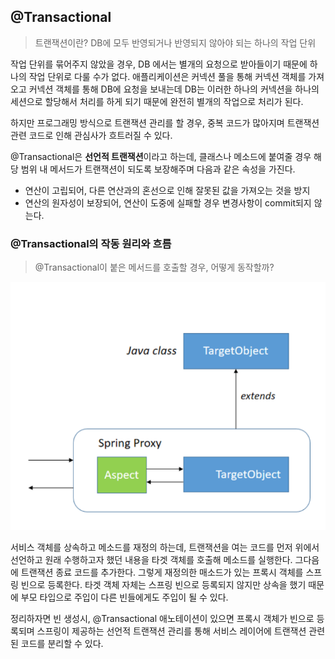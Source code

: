 ## @Transactional

> 트랜잭션이란? DB에 모두 반영되거나 반영되지 않아야 되는 하나의 작업 단위

작업 단위를 묶어주지 않았을 경우, DB 에서는 별개의 요청으로 받아들이기 때문에 하나의 작업 단위로 다룰 수가 없다. 애플리케이션은 커넥션 풀을 통해 커넥션 객체를 가져오고 커넥션 객체를 통해 DB에 요청을 보내는데 DB는 이러한 하나의 커넥션을 하나의 세션으로 할당해서 처리를 하게 되기 때문에 완전히 별개의 작업으로 처리가 된다.

하지만 프로그래밍 방식으로 트랜잭션 관리를 할 경우, 중복 코드가 많아지며 트랜잭션 관련 코드로 인해 관심사가 흐트러질 수 있다.

@Transactional은 **선언적 트랜잭션**이라고 하는데, 클래스나 메소드에 붙여줄 경우 해당 범위 내 메서드가 트랜잭션이 되도록 보장해주며 다음과 같은 속성을 가진다.

- 연산이 고립되어, 다른 연산과의 혼선으로 인해 잘못된 값을 가져오는 것을 방지
- 연산의 원자성이 보장되어, 연산이 도중에 실패할 경우 변경사항이 commit되지 않는다.

### @Transactional의 작동 원리와 흐름

> @Transactional이 붙은 메서드를 호출할 경우, 어떻게 동작할까?

![img](https://github.com/dilmah0203/TIL/blob/main/Image/Transactional.png)

서비스 객체를 상속하고 메소드를 재정의 하는데, 트랜잭션을 여는 코드를 먼저 위에서 선언하고 원래 수행하고자 했던 내용을 타겟 객체를 호출해 메소드를 실행한다. 그다음에 트랜잭션 종료 코드를 추가한다. 그렇게 재정의한 매소드가 있는 프록시 객체를 스프링 빈으로 등록한다. 타겟 객체 자체는 스프링 빈으로 등록되지 않지만 상속을 했기 때문에 부모 타입으로 주입이 다른 빈들에게도 주입이 될 수 있다.

정리하자면 빈 생성시, @Transactional 애노테이션이 있으면 프록시 객체가 빈으로 등록되며 스프링이 제공하는 선언적 트랜잭션 관리를 통해 서비스 레이어에 트랜잭션 관련된 코드를 분리할 수 있다.